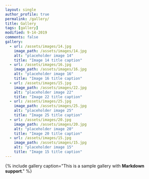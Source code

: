```yaml
---
layout: single
author_profile: true
permalink: /gallery/
title: Gallery
tags: [gallery]
modified: 9-14-2019
comments: false
gallery:
  - url: /assets/images/14.jpg
    image_path: /assets/images/14.jpg
    alt: "placeholder image 14"
    title: "Image 14 title caption"
  - url: /assets/images/16.jpg
    image_path: /assets/images/16.jpg
    alt: "placeholder image 16"
    title: "Image 16 title caption"
  - url: /assets/images/15.jpg
    image_path: /assets/images/22.jpg
    alt: "placeholder image 22"
    title: "Image 22 title caption"  
  - url: /assets/images/25.jpg
    image_path: /assets/images/25.jpg
    alt: "placeholder image 25"
    title: "Image 25 title caption"
  - url: /assets/images/20.jpg
    image_path: /assets/images/20.jpg
    alt: "placeholder image 20"
    title: "Image 20 title caption"
  - url: /assets/images/15.jpg
    image_path: /assets/images/15.jpg
    alt: "placeholder image 15"
    title: "Image 15 title caption"     
---
```


{% include gallery caption="This is a sample gallery with **Markdown support**." %}

